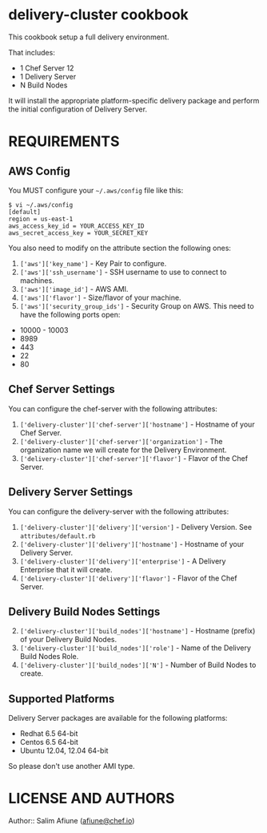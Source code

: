delivery-cluster cookbook
===========

This cookbook setup a full delivery environment.

That includes:

* 1 Chef Server 12
* 1 Delivery Server
* N Build Nodes

It will install the appropriate platform-specific delivery package
and perform the initial configuration of Delivery Server.

REQUIREMENTS
============

AWS Config
----------
You MUST configure your `~/.aws/config` file like this:
```
$ vi ~/.aws/config
[default]
region = us-east-1
aws_access_key_id = YOUR_ACCESS_KEY_ID
aws_secret_access_key = YOUR_SECRET_KEY
```

You also need to modify on the attribute section the following ones:
1) `['aws']['key_name']`            - Key Pair to configure.
2) `['aws']['ssh_username']`        - SSH username to use to connect to machines.
4) `['aws']['image_id']`            - AWS AMI.
5) `['aws']['flavor']`              - Size/flavor of your machine.
3) `['aws']['security_group_ids']`  - Security Group on AWS.
This need to have the following ports open:
* 10000 - 10003
* 8989
* 443
* 22
* 80

Chef Server Settings
----------
You can configure the chef-server with the following attributes:
1) `['delivery-cluster']['chef-server']['hostname']`     - Hostname of your Chef Server.
2) `['delivery-cluster']['chef-server']['organization']` - The organization name we will create for the Delivery Environment.
3) `['delivery-cluster']['chef-server']['flavor']`       - Flavor of the Chef Server.

Delivery Server Settings
----------
You can configure the delivery-server with the following attributes:
1) `['delivery-cluster']['delivery']['version']`    - Delivery Version. See `attributes/default.rb`
2) `['delivery-cluster']['delivery']['hostname']`   - Hostname of your Delivery Server.
3) `['delivery-cluster']['delivery']['enterprise']` - A Delivery Enterprise that it will create.
4) `['delivery-cluster']['delivery']['flavor']`     - Flavor of the Chef Server.

Delivery Build Nodes Settings
----------
2) `['delivery-cluster']['build_nodes']['hostname']` - Hostname (prefix) of your Delivery Build Nodes.
3) `['delivery-cluster']['build_nodes']['role']`     - Name of the Delivery Build Nodes Role.
3) `['delivery-cluster']['build_nodes']['N']`        - Number of Build Nodes to create.

Supported Platforms
----------------

Delivery Server packages are available for the following platforms:

* Redhat 6.5 64-bit
* Centos 6.5 64-bit
* Ubuntu 12.04, 12.04 64-bit

So please don't use another AMI type.

LICENSE AND AUTHORS
===================
Author:: Salim Afiune (<afiune@chef.io>)
